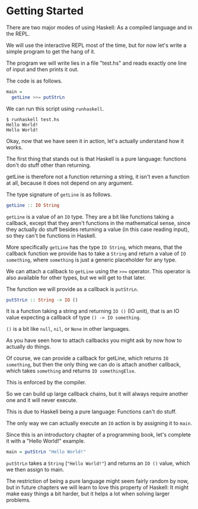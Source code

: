 # Getting Started

There are two major modes of using Haskell:
As a compiled language and in the REPL.

We will use the interactive REPL most of the time,
but for now let's write a simple program to get
the hang of it.

The program we will write lies in a file "test.hs"
and reads exactly one line of input and then prints it out.

The code is as follows.

```haskell
main =
  getLine >>= putStrLn
```

We can run this script using `runhaskell`.

```
$ runhaskell test.hs
Hello World!
Hello World!
```

Okay, now that we have seen it in action,
let's actually understand how it works.

The first thing that stands out is that Haskell is a pure language:
functions don't do stuff other than returning.

getLine is therefore not a function returning a string,
it isn't even a function at all, because it does not depend on any
argument.

The type signature of `getLine` is as follows.

```haskell
getLine :: IO String
```

`getLine` is a value of an `IO` type.
They are a bit like functions taking a callback,
except that they aren't functions in the mathematical sense,
since they actually do stuff besides returning a value
(in this case reading input), so they can't be functions in Haskell.

More specifically `getLine` has the type `IO String`,
which means, that the callback function we provide has to take
a `String` and return a value of `IO something`,
where `something` is just a generic placeholder for any type.

We can attach a callback to `getLine` using the `>>=` operator.
This operator is also available for other types,
but we will get to that later.

The function we will provide as a callback is `putStrLn`.

```haskell
putStrLn :: String -> IO ()
```

It is a function taking a string and returning `IO ()`
(IO unit), that is an IO value expecting a callback of type
`() -> IO something`.

`()` is a bit like `null`, `nil`, or `None` in other languages.

As you have seen how to attach callbacks you might ask by now
how to actually do things.

Of course, we can provide a callback for getLine, which returns
`IO something`, but then the only thing we can do is attach another
callback, which takes `something` and returns `IO somethingElse`.

This is enforced by the compiler.

So we can build up large callback chains, but it will always require
another one and it will never execute.

This is due to Haskell being a pure language:
Functions can't do stuff.

The only way we can actually execute an `IO` action is by assigning
it to `main`.

Since this is an introductory chapter of a programming book,
let's complete it with a "Hello World!" example.

```haskell
main = putStrLn "Hello World!"
```

`putStrLn` takes a `String` (`"Hello World!"`) and
returns an `IO ()` value, which we then assign to main.

The restriction of being a pure language might seem fairly
random by now, but in future chapters we will learn to love
this property of Haskell: It might make easy things a bit harder,
but it helps a lot when solving larger problems.
